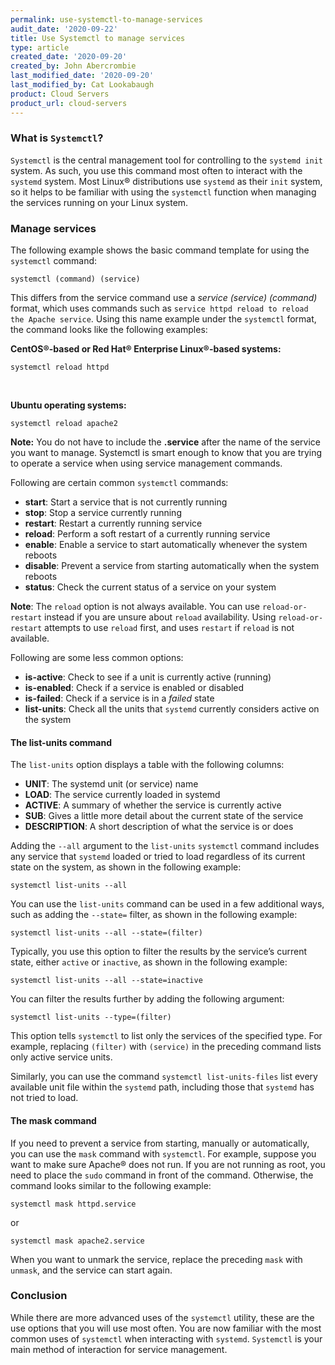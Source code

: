 ```yaml
---
permalink: use-systemctl-to-manage-services
audit_date: '2020-09-22'
title: Use Systemctl to manage services
type: article
created_date: '2020-09-20'
created_by: John Abercrombie
last_modified_date: '2020-09-20'
last_modified_by: Cat Lookabaugh
product: Cloud Servers
product_url: cloud-servers
---
```


### What is `Systemctl`?

`Systemctl` is the central management tool for controlling to the `systemd init` system. As such, you use
this command most often to interact with the `systemd` system. Most Linux&reg; distributions use `systemd` as
their `init` system, so it helps to be familiar with using the `systemctl` function when 
managing the services running on your Linux system.

### Manage services

The following example shows the basic command template for using the `systemctl` command:

    systemctl (command) (service)

This differs from the service command use a *service (service) (command)* format, which uses commands
such as `service httpd reload to reload the Apache service`. Using this name example under the `systemctl`
format, the command looks like the following examples:

**CentOS&reg;-based or Red Hat&reg; Enterprise Linux&reg;-based systems:**

    systemctl reload httpd
    
<br>

**Ubuntu operating systems:**

    systemctl reload apache2

**Note:** You do not have to include the **.service** after the name of the service you want to manage.
Systemctl is smart enough to know that you are trying to operate a service when using service management commands.

Following are certain common `systemctl` commands:

- **start**: Start a service that is not currently running
- **stop**: Stop a service currently running
- **restart**: Restart a currently running service
- **reload**: Perform a soft restart of a currently running service
- **enable**: Enable a service to start automatically whenever the system reboots
- **disable**: Prevent a service from starting automatically when the system reboots
- **status**: Check the current status of a service on your system

**Note**: The `reload` option is not always available. You can use `reload-or-restart` instead if you are unsure
about `reload` availability. Using `reload-or-restart` attempts to use `reload` first, and uses `restart`
if `reload` is not available.

Following are some less common options:

- **is-active**: Check to see if a unit is currently active (running)
- **is-enabled**: Check if a service is enabled or disabled
- **is-failed**: Check if a service is in a *failed* state
- **list-units**: Check all the units that `systemd` currently considers active on the system

#### The list-units command

The `list-units` option displays a table with the following columns:

- **UNIT**: The systemd unit (or service) name
- **LOAD**: The service currently loaded in systemd
- **ACTIVE**: A summary of whether the service is currently active
- **SUB**: Gives a little more detail about the current state of the service
- **DESCRIPTION**: A short description of what the service is or does

Adding the `--all` argument to the `list-units` `systemctl` command includes any service that `systemd`
loaded or tried to load regardless of its current state on the system, as shown in the following example:

    systemctl list-units --all

You can use the `list-units` command can be used in a few additional ways, such as adding the `--state=` filter,
as shown in the following example:

    systemctl list-units --all --state=(filter)

Typically, you use this option to filter the results by the service’s current state, either `active` or `inactive`,
as shown in the following example:

    systemctl list-units --all --state=inactive

You can filter the results further by adding the following argument:

    systemctl list-units --type=(filter)

This option tells `systemctl` to list only the services of the specified type. For example, replacing `(filter)` with
`(service)` in the preceding command lists only active service units.

Similarly, you can use the command `systemctl list-units-files` list every available unit file within the `systemd`
path, including those that `systemd` has not tried to load.

#### The mask command

If you need to prevent a service from starting, manually or automatically, you can use the `mask` command with `systemctl`.
For example, suppose you want to make sure Apache&reg; does not run. If you are not running as root, you need to place
the `sudo` command in front of the command. Otherwise, the command looks similar to the following example:

    systemctl mask httpd.service

or

    systemctl mask apache2.service

When you want to unmark the service, replace the preceding `mask` with `unmask`, and the service can start again.

### Conclusion

While there are more advanced uses of the `systemctl` utility, these are the use options that you will use most often.
You are now familiar with the most common uses of `systemctl` when interacting with `systemd`. `Systemctl` is your
main method of interaction for service management.
